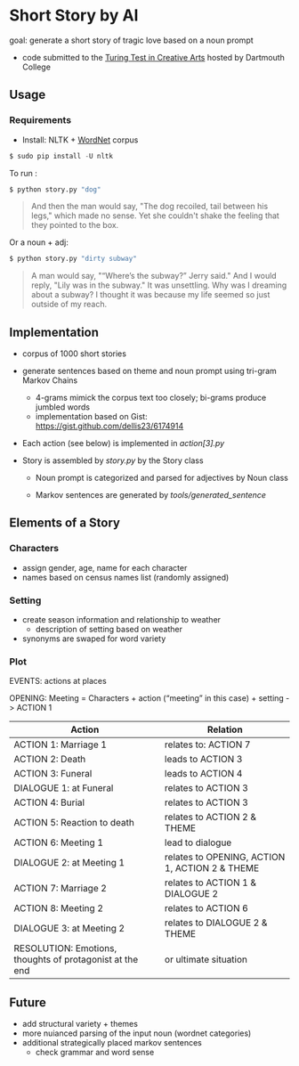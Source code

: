 # Short Story by AI

goal: generate a short story of tragic love based on a noun prompt
* code submitted to the [Turing Test in Creative Arts](http://bregman.dartmouth.edu/turingtests/node/1) hosted by Dartmouth College

## Usage

### Requirements
* Install: NLTK + [WordNet](http://www.nltk.org/howto/wordnet.html) corpus
```python
$ sudo pip install -U nltk
```

To run :
```python
$ python story.py "dog"
```
> And then the man would say, "The dog recoiled, tail between his legs," which made no sense. Yet she couldn't shake the feeling that they pointed to the box.

Or a noun + adj: 
```python
$ python story.py "dirty subway"
```
> A man would say, "“Where’s the subway?” Jerry said."  And I would reply, "Lily was in the subway." It was unsettling. Why was I dreaming about a subway? I thought it was because my life seemed so just outside of my reach.


## Implementation 
* corpus of 1000 short stories
* generate sentences based on theme and noun prompt using tri-gram Markov Chains 
  * 4-grams mimick the corpus text too closely; bi-grams produce jumbled words
  * implementation based on Gist: https://gist.github.com/dellis23/6174914

* Each action (see below) is implemented in *action[3].py*
* Story is assembled by *story.py* by the Story class
    * Noun prompt is categorized and parsed for adjectives by Noun class

    * Markov sentences are generated by *tools/generated_sentence*

## Elements of a Story

### Characters

* assign gender, age, name for each character
* names based on census names list (randomly assigned)

### Setting

* create season information and relationship to weather
  * description of setting based on weather
* synonyms are swaped for word variety 

### Plot 

EVENTS:  actions at places

OPENING: Meeting = Characters + action (“meeting” in this case) + setting -> ACTION 1 

Action | Relation
------------ | -------------
ACTION 1:    Marriage 1     |   relates to:  ACTION 7
ACTION 2:    Death           | leads to ACTION 3
ACTION 3:    Funeral          |  leads to ACTION 4
DIALOGUE 1:  at Funeral      |  relates to ACTION 3
ACTION 4:    Burial            |relates to ACTION 3
ACTION 5:    Reaction to death  |  relates to ACTION 2 & THEME
ACTION 6:    Meeting 1        | lead to dialogue
DIALOGUE 2:  at Meeting 1   |     relates to OPENING, ACTION 1, ACTION 2 & THEME
ACTION 7:    Marriage 2       | relates to ACTION 1 & DIALOGUE 2
ACTION 8:    Meeting 2      |  relates to ACTION 6 
DIALOGUE 3:  at Meeting 2  |    relates to DIALOGUE 2 & THEME
RESOLUTION:  Emotions, thoughts of protagonist at the end  | or ultimate situation

## Future

* add structural variety + themes
* more nuianced parsing of the input noun (wordnet categories)
* additional strategically placed markov sentences
    * check grammar and word sense
